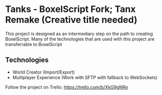 # Tanks - BoxelScript Fork; Tanx Remake (Creative title needed)

This project is designed as an intermediary step on the path to creating BoxelScript. Many of the technologies that are used with this project are transferrable to BoxelScript

## Technologies

* World Creator (Import/Export)
* Multiplayer Experience (Work with SFTP with fallback to WebSockets)


Follow the project on Trello: https://trello.com/b/XkG9gNRn
